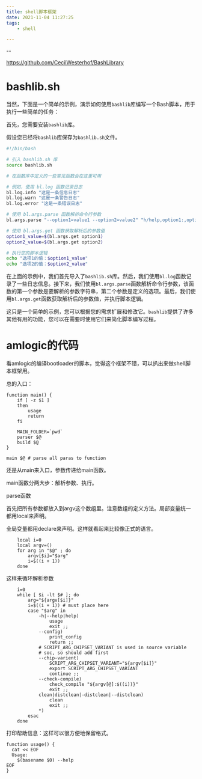```yaml
---
title: shell脚本框架
date: 2021-11-04 11:27:25
tags:
	- shell

---
```


--

https://github.com/CecilWesterhof/BashLibrary



# bashlib.sh

当然，下面是一个简单的示例，演示如何使用`bashlib`库编写一个Bash脚本，用于执行一些简单的任务：

首先，您需要安装`bashlib`库。

假设您已经将`bashlib`库保存为`bashlib.sh`文件。

```bash
#!/bin/bash

# 引入 bashlib.sh 库
source bashlib.sh

# 在函数库中定义的一些常见函数会在这里可用

# 例如，使用 bl.log 函数记录日志
bl.log.info "这是一条信息日志"
bl.log.warn "这是一条警告日志"
bl.log.error "这是一条错误日志"

# 使用 bl.args.parse 函数解析命令行参数
bl.args.parse "--option1=value1 --option2=value2" "h/help,option1:,option2:"

# 使用 bl.args.get 函数获取解析后的参数值
option1_value=$(bl.args.get option1)
option2_value=$(bl.args.get option2)

# 执行您的脚本逻辑
echo "选项1的值：$option1_value"
echo "选项2的值：$option2_value"
```

在上面的示例中，我们首先导入了`bashlib.sh`库。然后，我们使用`bl.log`函数记录了一些日志信息。接下来，我们使用`bl.args.parse`函数解析命令行参数，该函数的第一个参数是要解析的参数字符串，第二个参数是定义的选项。最后，我们使用`bl.args.get`函数获取解析后的参数值，并执行脚本逻辑。

这只是一个简单的示例，您可以根据您的需求扩展和修改它。`bashlib`提供了许多其他有用的功能，您可以在需要时使用它们来简化脚本编写过程。

# amlogic的代码

看amlogic的编译bootloader的脚本，觉得这个框架不错，可以扒出来做shell脚本框架用。

总的入口：

```
function main() {
	if [ -z $1 ]
	then
		usage
		return
	fi

	MAIN_FOLDER=`pwd`
	parser $@
	build $@
}

main $@ # parse all paras to function
```

还是从main来入口，参数传递给main函数。

main函数分两大步：解析参数、执行。

parse函数

首先把所有参数都放入到argv这个数组里。注意数组的定义方法。局部变量统一都用local来声明。

全局变量都用declare来声明。这样就看起来比较像正式的语言。

```
	local i=0
	local argv=()
	for arg in "$@" ; do
		argv[$i]="$arg"
		i=$((i + 1))
	done
```

这样来循环解析参数

```
	i=0
	while [ $i -lt $# ]; do
		arg="${argv[$i]}"
		i=$((i + 1)) # must place here
		case "$arg" in
			-h|--help|help)
				usage
				exit ;;
			--config)
				print_config
				return ;;
			# SCRIPT_ARG_CHIPSET_VARIANT is used in source variable
			# soc, so should add first
			--chip-varient)
				SCRIPT_ARG_CHIPSET_VARIANT="${argv[$i]}"
				export SCRIPT_ARG_CHIPSET_VARIANT
				continue ;;
			--check-compile)
				check_compile "${argv[@]:$((i))}"
				exit ;;
			clean|distclean|-distclean|--distclean)
				clean
				exit ;;
			*)
		esac
	done
```

打印帮助信息：这样可以很方便地保留格式。

```
function usage() {
  cat << EOF
  Usage:
    $(basename $0) --help
EOF
}
```

